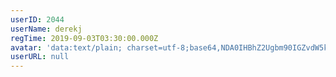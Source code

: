 ```yaml
---
userID: 2044
userName: derekj
regTime: 2019-09-03T03:30:00.000Z
avatar: 'data:text/plain; charset=utf-8;base64,NDA0IHBhZ2Ugbm90IGZvdW5kCg=='
userURL: null
---
```



